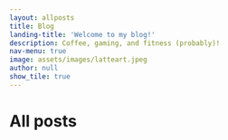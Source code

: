 ```yaml
---
layout: allposts
title: Blog
landing-title: 'Welcome to my blog!'
description: Coffee, gaming, and fitness (probably)!
nav-menu: true
image: assets/images/latteart.jpeg
author: null
show_tile: true
---
```


<h1>All posts</h1>
